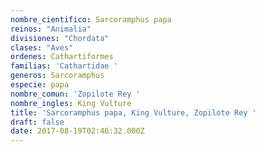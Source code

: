```yaml
---
nombre_cientifico: Sarcoramphus papa
reinos: "Animalia"
divisiones: "Chordata"
clases: "Aves"
ordenes: Cathartiformes
familias: 'Cathartidae '
generos: Sarcoramphus
especie: papa
nombre_comun: 'Zopilote Rey '
nombre_ingles: King Vulture
title: 'Sarcoramphus papa, King Vulture, Zopilote Rey '
draft: false
date: 2017-08-19T02:46:32.000Z
---
```



